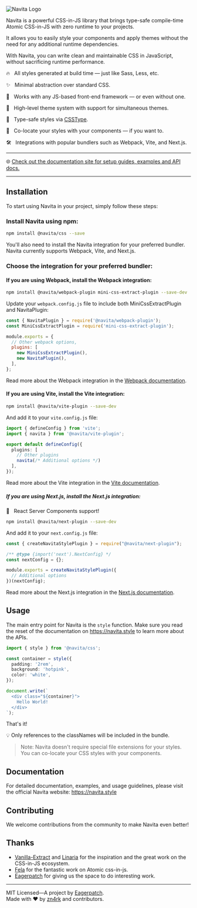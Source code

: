 ![Navita Logo](https://navita.style/navita.svg)

Navita is a powerful CSS-in-JS library
that brings type-safe compile-time Atomic CSS-in-JS with zero runtime to your projects.

It allows you to easily style your components and apply themes without the need for any additional runtime dependencies.

With Navita, you can write clean and maintainable CSS in JavaScript, without sacrificing runtime performance.


🔥 &nbsp; All styles generated at build time — just like Sass, Less, etc.

✨ &nbsp; Minimal abstraction over standard CSS.

🦄 &nbsp; Works with any JS-based front-end framework — or even without one.

🎨 &nbsp; High-level theme system with support for simultaneous themes.

💪 &nbsp; Type-safe styles via [CSSType](https://github.com/frenic/csstype).

🌳 &nbsp; Co-locate your styles with your components — if you want to.

🛠 &nbsp; Integrations with popular bundlers such as Webpack, Vite, and Next.js.

---
🌐 [Check out the documentation site for setup guides, examples and API docs.](https://navita.style)

---

## Installation

To start using Navita in your project, simply follow these steps:

### Install Navita using npm:

```bash
npm install @navita/css --save
```

You'll also need to install the Navita integration for your preferred bundler.
Navita currently supports Webpack, Vite, and Next.js.

### Choose the integration for your preferred bundler:
#### If you are using Webpack, install the Webpack integration:

```bash
npm install @navita/webpack-plugin mini-css-extract-plugin --save-dev
```

Update your `webpack.config.js` file to include both MiniCssExtractPlugin and NavitaPlugin:

```javascript
const { NavitaPlugin } = require('@navita/webpack-plugin');
const MiniCssExtractPlugin = require('mini-css-extract-plugin');

module.exports = {
  // Other webpack options,
  plugins: [
    new MiniCssExtractPlugin(),
    new NavitaPlugin(),
  ],
};
```

Read more about the Webpack integration in the [Webpack documentation](https://navita.style/integrations/webpack).

#### If you are using Vite, install the Vite integration:

```bash
npm install @navita/vite-plugin --save-dev
```

And add it to your `vite.config.js` file:

```typescript
import { defineConfig } from 'vite';
import { navita } from '@navita/vite-plugin';

export default defineConfig({
  plugins: [
    // Other plugins
    navita(/* Additional options */)
  ],
});
```

Read more about the Vite integration in the [Vite documentation](https://navita.style/integrations/vite).

##### If you are using Next.js, install the Next.js integration:

🚀 &nbsp; React Server Components support!

```bash
npm install @navita/next-plugin --save-dev
```

And add it to your `next.config.js` file:

```javascript
const { createNavitaStylePlugin } = require("@navita/next-plugin");

/** @type {import('next').NextConfig} */
const nextConfig = {};

module.exports = createNavitaStylePlugin({
  // Additional options
})(nextConfig);
```

Read more about the Next.js integration in the [Next.js documentation](https://navita.style/integrations/next).

## Usage

The main entry point for Navita is the `style` function.
Make sure you read the reset of the documentation on
<https://navita.style> to learn more about the APIs.

```typescript
import { style } from '@navita/css';

const container = style({
  padding: '2rem',
  background: 'hotpink',
  color: 'white',
});

document.write(`
  <div class="${container}">
    Hello World!
  </div>
`);
```

That's it!

💡 Only references to the classNames will be included in the bundle.

> Note: Navita doesn't require special file extensions for your styles.
You can co-locate your CSS styles with your components.

## Documentation

For detailed documentation, examples, and usage guidelines,
please visit the official Navita website: <https://navita.style>

## Contributing

We welcome contributions from the community to make Navita even better!

## Thanks
* [Vanilla-Extract](https://vanilla-extract.style) and [Linaria](https://linaria.dev) for the inspiration and the great work on the CSS-in-JS ecosystem. 
* [Fela](https://fela.js.org) for the fantastic work on Atomic css-in-js.
* [Eagerpatch](https://eagerpatch.com) for giving us the space to do interesting work.
***

MIT Licensed—A project by [Eagerpatch](https://eagerpatch.com).\
Made with ❤️ by [zn4rk](https://github.com/zn4rk) and contributors.
